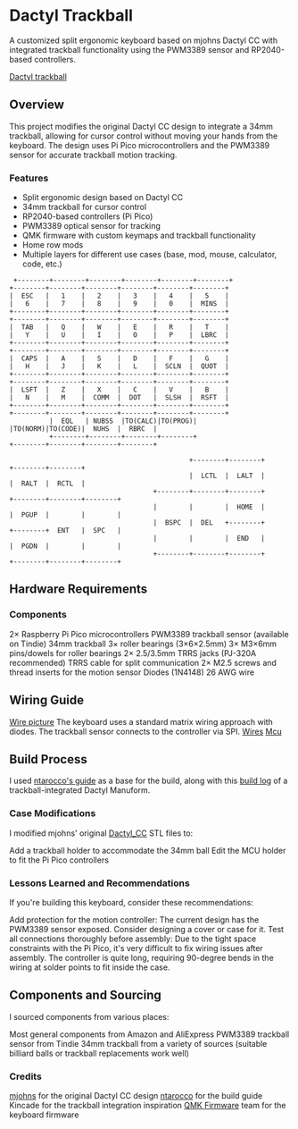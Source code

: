# Dactyl Trackball
A customized split ergonomic keyboard based on mjohns Dactyl CC with integrated trackball functionality using the PWM3389 sensor and RP2040-based controllers.

[Dactyl trackball](https://imgur.com/a/dactyl-trackball-PwmsojS)

## Overview
This project modifies the original Dactyl CC design to integrate a 34mm trackball, allowing for cursor control without moving your hands from the keyboard. The design uses Pi Pico microcontrollers and the PWM3389 sensor for accurate trackball motion tracking.

### Features
* Split ergonomic design based on Dactyl CC
* 34mm trackball for cursor control
* RP2040-based controllers (Pi Pico)
* PWM3389 optical sensor for tracking
* QMK firmware with custom keymaps and trackball functionality
* Home row mods
* Multiple layers for different use cases (base, mod, mouse, calculator, code, etc.)

```
 +--------+--------+--------+--------+--------+--------+                          +--------+--------+--------+--------+--------+--------+
|  ESC   |   1    |   2    |   3    |   4    |   5    |                          |   6    |   7    |   8    |   9    |   0    |  MINS  |
+--------+--------+--------+--------+--------+--------+                          +--------+--------+--------+--------+--------+--------+
|  TAB   |   Q    |   W    |   E    |   R    |   T    |                          |   Y    |   U    |   I    |   O    |   P    |  LBRC  |
+--------+--------+--------+--------+--------+--------+                          +--------+--------+--------+--------+--------+--------+
|  CAPS  |   A    |   S    |   D    |   F    |   G    |                          |   H    |   J    |   K    |   L    |  SCLN  |  QUOT  |
+--------+--------+--------+--------+--------+--------+                          +--------+--------+--------+--------+--------+--------+
|  LSFT  |   Z    |   X    |   C    |   V    |   B    |                          |   N    |   M    |  COMM  |  DOT   |  SLSH  |  RSFT  |
+--------+--------+--------+--------+--------+--------+                          +--------+--------+--------+--------+--------+--------+
          |  EQL   | NUBSS  |TO(CALC)|TO(PROG)|                                            |TO(NORM)|TO(CODE)|  NUHS  |  RBRC  |
          +--------+--------+--------+--------+                                            +--------+--------+--------+--------+

                                             +--------+--------+        +--------+--------+
                                             |  LCTL  |  LALT  |        |  RALT  |  RCTL  |
                                    +--------+--------+--------+        +--------+--------+--------+
                                    |        |        |  HOME  |        |  PGUP  |        |        |
                                    |  BSPC  |  DEL   +--------+        +--------+  ENT   |  SPC   |
                                    |        |        |  END   |        |  PGDN  |        |        |
                                    +--------+--------+--------+        +--------+--------+--------+

```

## Hardware Requirements

### Components
2× Raspberry Pi Pico microcontrollers
PWM3389 trackball sensor (available on Tindie)
34mm trackball
3× roller bearings (3×6×2.5mm)
3× M3×6mm pins/dowels for roller bearings
2× 2.5/3.5mm TRRS jacks (PJ-320A recommended)
TRRS cable for split communication
2× M2.5 screws and thread inserts for the motion sensor
Diodes (1N4148)
26 AWG wire

## Wiring Guide
[Wire picture](https://imgur.com/a/2q27Mdy)
The keyboard uses a standard matrix wiring approach with diodes. The trackball sensor connects to the controller via SPI.
[Wires](https://imgur.com/fAKTb3D)
[Mcu](https://imgur.com/yIDgMUQ)

## Build Process
I used [ntarocco's guide](https://github.com/ntarocco/dactyl-cc) as a base for the build, along with this [build log](https://medium.com/@kincade/track-beast-build-log-a-trackball-dactyl-manuform-19eaa0880222) of a trackball-integrated Dactyl Manuform.

### Case Modifications
I modified mjohns' original [Dactyl_CC](https://github.com/mjohns/dactyl-cc) STL files to:

Add a trackball holder to accommodate the 34mm ball
Edit the MCU holder to fit the Pi Pico controllers

### Lessons Learned and Recommendations
If you're building this keyboard, consider these recommendations:

Add protection for the motion controller: The current design has the PWM3389 sensor exposed. Consider designing a cover or case for it.
Test all connections thoroughly before assembly: Due to the tight space constraints with the Pi Pico, it's very difficult to fix wiring issues after assembly. The controller is quite long, requiring 90-degree bends in the wiring at solder points to fit inside the case.

## Components and Sourcing
I sourced components from various places:

Most general components from Amazon and AliExpress
PWM3389 trackball sensor from Tindie
34mm trackball from a variety of sources (suitable billiard balls or trackball replacements work well)

### Credits

[mjohns](https://github.com/mjohns) for the original Dactyl CC design
[ntarocco](https://github.com/ntarocco) for the build guide
Kincade for the trackball integration inspiration
[QMK Firmware](https://github.com/qmk/qmk_firmware) team for the keyboard firmware
